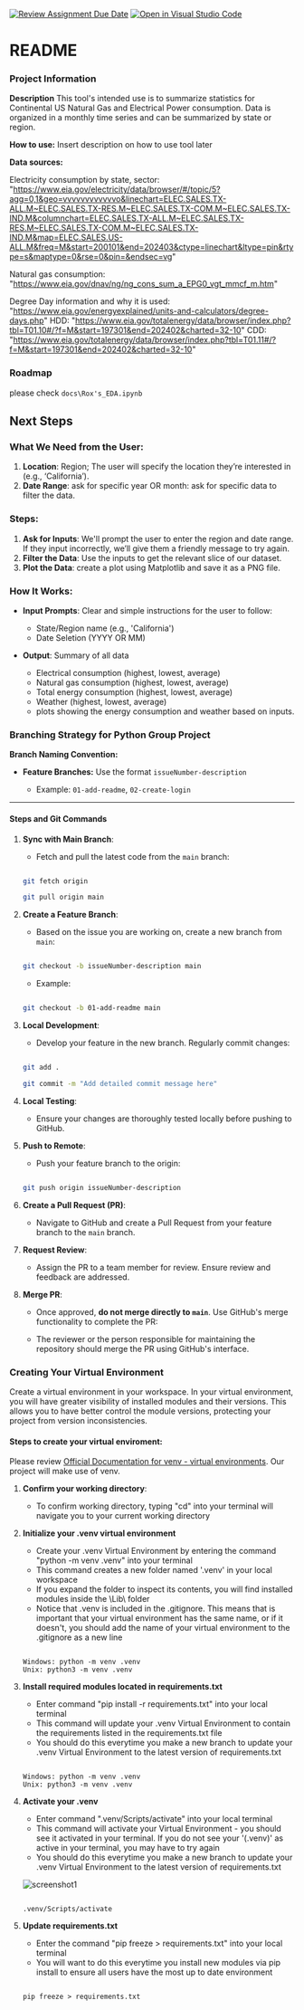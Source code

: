 [![Review Assignment Due Date](https://classroom.github.com/assets/deadline-readme-button-24ddc0f5d75046c5622901739e7c5dd533143b0c8e959d652212380cedb1ea36.svg)](https://classroom.github.com/a/A55IPDGc)
[![Open in Visual Studio Code](https://classroom.github.com/assets/open-in-vscode-718a45dd9cf7e7f842a935f5ebbe5719a5e09af4491e668f4dbf3b35d5cca122.svg)](https://classroom.github.com/online_ide?assignment_repo_id=15225700&assignment_repo_type=AssignmentRepo)

# README

### Project Information

**Description**
This tool's intended use is to summarize statistics for Continental US Natural Gas and Electrical Power consumption. Data is organized in a monthly time series and can be summarized by state or region.

**How to use:**
Insert description on how to use tool later

**Data sources:**

Electricity consumption by state, sector: "https://www.eia.gov/electricity/data/browser/#/topic/5?agg=0,1&geo=vvvvvvvvvvvvo&linechart=ELEC.SALES.TX-ALL.M~ELEC.SALES.TX-RES.M~ELEC.SALES.TX-COM.M~ELEC.SALES.TX-IND.M&columnchart=ELEC.SALES.TX-ALL.M~ELEC.SALES.TX-RES.M~ELEC.SALES.TX-COM.M~ELEC.SALES.TX-IND.M&map=ELEC.SALES.US-ALL.M&freq=M&start=200101&end=202403&ctype=linechart&ltype=pin&rtype=s&maptype=0&rse=0&pin=&endsec=vg"

Natural gas consumption: "https://www.eia.gov/dnav/ng/ng_cons_sum_a_EPG0_vgt_mmcf_m.htm"

Degree Day information and why it is used: "https://www.eia.gov/energyexplained/units-and-calculators/degree-days.php"
HDD: "https://www.eia.gov/totalenergy/data/browser/index.php?tbl=T01.10#/?f=M&start=197301&end=202402&charted=32-10"
CDD: "https://www.eia.gov/totalenergy/data/browser/index.php?tbl=T01.11#/?f=M&start=197301&end=202402&charted=32-10"



### Roadmap

please check `docs\Rox's_EDA.ipynb`

## Next Steps

### What We Need from the User:

1. **Location**: Region; The user will specify the location they’re interested in (e.g., ‘California’).
2. **Date Range**: ask for specific year OR month: ask for specific data to filter the data. 
 

### Steps:
1. **Ask for Inputs**: We'll prompt the user to enter the region and date range. If they input incorrectly, we’ll give them a friendly message to try again.
2. **Filter the Data**: Use the inputs to get the relevant slice of our dataset.
3. **Plot the Data**: create a plot using Matplotlib and save it as a PNG file.

### How It Works:
- **Input Prompts**: Clear and simple instructions for the user to follow:
    - State/Region name (e.g., 'California')
    - Date Seletion (YYYY OR MM)


- **Output**: Summary of all data
    - Electrical consumption (highest, lowest, average)
    - Natural gas consumption (highest, lowest, average)
    - Total energy consumption (highest, lowest, average)
    - Weather (highest, lowest, average)
    - plots showing the energy consumption and weather based on inputs.



### Branching Strategy for Python Group Project 

  

**Branch Naming Convention:** 

  

- **Feature Branches:** Use the format `issueNumber-description` 

  - Example: `01-add-readme`, `02-create-login` 

  

--- 

  

#### Steps and Git Commands 

  

1. **Sync with Main Branch**: 

    - Fetch and pull the latest code from the `main` branch: 

    ```bash 

    git fetch origin 

    git pull origin main 

    ``` 

  

2. **Create a Feature Branch**: 

    - Based on the issue you are working on, create a new branch from `main`: 

    ```bash 

    git checkout -b issueNumber-description main 

    ``` 

    - Example:  

    ```bash 

    git checkout -b 01-add-readme main 

    ``` 

  

3. **Local Development**: 

    - Develop your feature in the new branch. Regularly commit changes: 

    ```bash 

    git add . 

    git commit -m "Add detailed commit message here" 

    ``` 

  

4. **Local Testing**: 

    - Ensure your changes are thoroughly tested locally before pushing to GitHub. 

  

5. **Push to Remote**: 

    - Push your feature branch to the origin: 

    ```bash 

    git push origin issueNumber-description 

    ``` 

  

6. **Create a Pull Request (PR)**: 

    - Navigate to GitHub and create a Pull Request from your feature branch to the `main` branch. 

  

7. **Request Review**: 

    - Assign the PR to a team member for review. Ensure review and feedback are addressed. 

  

8. **Merge PR**: 

    - Once approved, **do not merge directly to `main`**. Use GitHub's merge functionality to complete the PR: 

    - The reviewer or the person responsible for maintaining the repository should merge the PR using GitHub's interface. 


### Creating Your Virtual Environment

Create a virtual environment in your workspace. In your virtual environment, you will have greater visibility of installed modules and their versions. This allows you to have better control the module versions, protecting your project from version inconsistencies.

#### Steps to create your virtual enviroment:

Please review [Official Documentation for venv - virtual environments](https://docs.python.org/3/library/venv.html). Our project will make use of venv.

1. **Confirm your working directory**:

    - To confirm working directory, typing "cd" into your terminal will navigate you to your current working directory

2. **Initialize your .venv virtual environment**

    - Create your .venv Virtual Environment by entering the command "python -m venv .venv" into your terminal
    - This command creates a new folder named '.venv' in your local workspace
    - If you expand the folder to inspect its contents, you will find installed modules inside the \Lib\ folder
    - Notice that .venv is included in the .gitignore. This means that is important that your virtual environment has the same name, or if it doesn't, you should add the name of your virtual environment to the .gitignore as a new line

    ```terminal
    
    Windows: python -m venv .venv
    Unix: python3 -m venv .venv

    ```

3. **Install required modules located in requirements.txt**

    - Enter command "pip install -r requirements.txt" into your local terminal
    - This command will update your .venv Virtual Environment to contain the requirements listed in the requirements.txt file
    - You should do this everytime you make a new branch to update your .venv Virtual Environment to the latest version of requirements.txt
    
    ```terminal
    
    Windows: python -m venv .venv
    Unix: python3 -m venv .venv

    ```

4. **Activate your .venv**

    - Enter command ".venv/Scripts/activate" into your local terminal
    - This command will activate your Virtual Environment - you should see it activated in your terminal. If you do not see your '(.venv)' as active in your terminal, you may have to try again
    - You should do this everytime you make a new branch to update your .venv Virtual Environment to the latest version of requirements.txt

    ![screenshot1](https://github.com/ENSF-692-Spring-2024/ensf-692-project-the-cool-company/blob/main/screenshot_1_venv.png "Activate .venv")
    
    ```terminal
    
    .venv/Scripts/activate

    ```

5. **Update requirements.txt**

    - Enter the command "pip freeze > requirements.txt" into your local terminal
    - You will want to do this everytime you install new modules via pip install to ensure all users have the most up to date environment


    ```terminal
    
    pip freeze > requirements.txt

    ```







